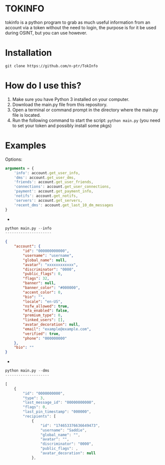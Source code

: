 # TOKINFO

tokinfo is a python program to grab as much useful information from an account via a token without
the need to login, the purpose is for it be used during OSINT, but you can use however.

# Installation

```
git clone https://github.com/n-ptr/TokInfo
```

# How do I use this?

1.    Make sure you have Python 3 installed on your computer.
2.    Download the main.py file from this repository.
3.    Open a terminal or command prompt in the directory where the main.py file is located.
4.    Run the following command to start the script: `python main.py` (you need to set your token and possibly install some pkgs)

# Examples

Options:
```js
arguments = {
    'info': account.get_user_info,
    'dms': account.get_user_dms,
    'friends': account.get_user_friends,
    'connections': account.get_user_connections,
    'payment': account.get_payment_info,
    'notifs': account.get_notifs,
    'servers': account.get_servers,
    'recent_dms': account.get_last_10_dm_messages
}
```
-
```py
python main.py --info
---------------------
```
```json
{
    "account": {
        "id": "000000000000",
        "username": "username",
        "global_name": null,
        "avatar": "xxxxxxxxxxxx",
        "discriminator": "0000",
        "public_flags": 0,
        "flags": 32,
        "banner": null,
        "banner_color": "#000000",
        "accent_color": 0,
        "bio": "",
        "locale": "en-US",
        "nsfw_allowed": true,
        "mfa_enabled": false,
        "premium_type": 0,
        "linked_users": [],
        "avatar_decoration": null,
        "email": "example@example.com",
        "verified": true,
        "phone": "000000000"
    },
    "bio": ""
}
```
-
```py
python main.py --dms
--------------------
```
```js
[
    {
        "id": "0000000000",
        "type": 3,
        "last_message_id": "00000000000",
        "flags": 0,
        "last_pin_timestamp": "000000",
        "recipients": [
            {
                "id": "174653376636649473",
                "username": "Saddie",
                "global_name": "",
                "avatar": "",
                "discriminator": "0000",
                "public_flags": ,
                "avatar_decoration": null
            },
```
